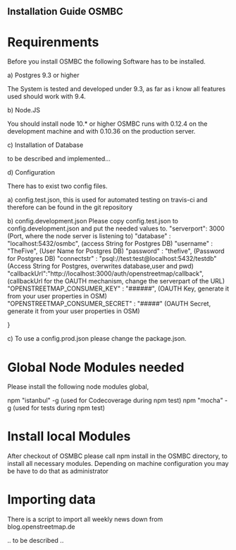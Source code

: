 ## Installation Guide OSMBC

# Requirenments

Before you install OSMBC the following Software has to be installed.

a) Postgres 9.3 or higher

The System is tested and developed under 9.3, as far as i know all features
used should work with 9.4.

b) Node.JS

You should install node 10.* or higher
OSMBC runs with 0.12.4 on the development machine and with 0.10.36 on the 
production server.

c) Installation of Database

to be described and implemented...

d) Configuration

There has to exist two config files.

a) config.test.json, this is used for automated testing on travis-ci and 
therefore can be found in the git repository

b) config.development.json 
Please copy config.test.json to config.development.json and put the needed values to.
  "serverport": 3000 (Port, where the node server is listening to)
  "database" : "localhost:5432/osmbc", (access String for Postgres DB)
  "username" : "TheFive", (User Name for Postgres DB)
  "password" : "thefive", (Password for Postgres DB)
  "connectstr" : "psql://test:test@localhost:5432/testdb"
                    (Access String for Postgres, overwrites database,user and pwd)
  "callbackUrl":"http://localhost:3000/auth/openstreetmap/callback",
          (callbackUrl for the OAUTH mechanism, change the serverpart of the URL)
  "OPENSTREETMAP_CONSUMER_KEY" : "######",
          (OAUTH Key, generate it from your user properties in OSM)
  "OPENSTREETMAP_CONSUMER_SECRET" : "#####"
           (OAUTH Secret, generate it from your user properties in OSM)

}

c) To use a config.prod.json please change the package.json.  


# Global Node Modules needed

Please install the following node modules global, 

npm "istanbul" -g  (used for Codecoverage during npm test)
npm "mocha"    -g  (used for tests during npm test)

# Install local Modules

After checkout of OSMBC please call 
npm install 
in the OSMBC directory, to install all necessary modules. 
Depending on machine configuration you may be have to do that as administrator


# Importing data

There is a script to import all weekly news down from blog.openstreetmap.de

.. to be described ..
